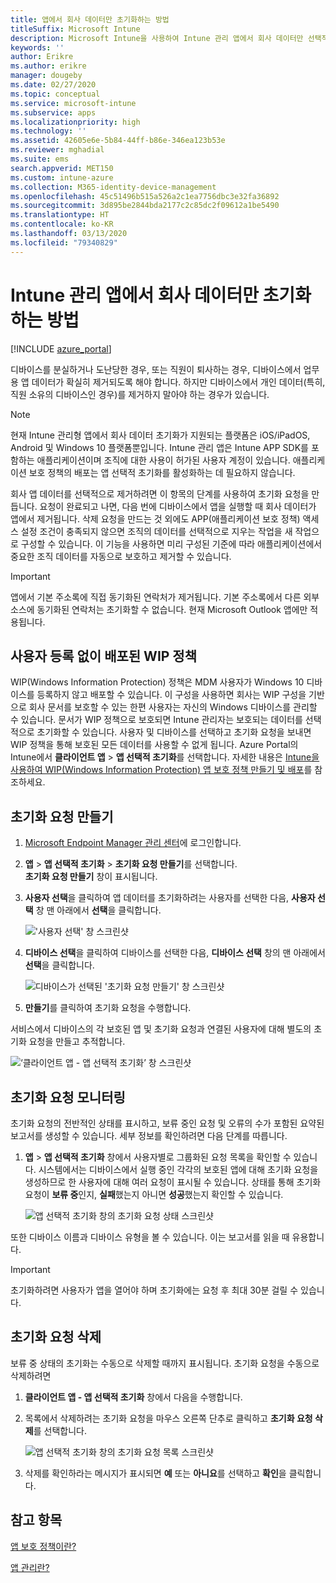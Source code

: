 ```yaml
---
title: 앱에서 회사 데이터만 초기화하는 방법
titleSuffix: Microsoft Intune
description: Microsoft Intune을 사용하여 Intune 관리 앱에서 회사 데이터만 선택적으로 초기화하는 방법을 알아봅니다.
keywords: ''
author: Erikre
ms.author: erikre
manager: dougeby
ms.date: 02/27/2020
ms.topic: conceptual
ms.service: microsoft-intune
ms.subservice: apps
ms.localizationpriority: high
ms.technology: ''
ms.assetid: 42605e6e-5b84-44ff-b86e-346ea123b53e
ms.reviewer: mghadial
ms.suite: ems
search.appverid: MET150
ms.custom: intune-azure
ms.collection: M365-identity-device-management
ms.openlocfilehash: 45c51496b515a526a2c1ea7756dbc3e32fa36892
ms.sourcegitcommit: 3d895be2844bda2177c2c85dc2f09612a1be5490
ms.translationtype: HT
ms.contentlocale: ko-KR
ms.lasthandoff: 03/13/2020
ms.locfileid: "79340829"
---
```

# <a name="how-to-wipe-only-corporate-data-from-intune-managed-apps"></a>Intune 관리 앱에서 회사 데이터만 초기화하는 방법

[!INCLUDE [azure_portal](../includes/azure_portal.md)]

디바이스를 분실하거나 도난당한 경우, 또는 직원이 퇴사하는 경우, 디바이스에서 업무용 앱 데이터가 확실히 제거되도록 해야 합니다. 하지만 디바이스에서 개인 데이터(특히, 직원 소유의 디바이스인 경우)를 제거하지 말아야 하는 경우가 있습니다.

>[!NOTE]
> 현재 Intune 관리형 앱에서 회사 데이터 초기화가 지원되는 플랫폼은 iOS/iPadOS, Android 및 Windows 10 플랫폼뿐입니다. Intune 관리 앱은 Intune APP SDK를 포함하는 애플리케이션이며 조직에 대한 사용이 허가된 사용자 계정이 있습니다. 애플리케이션 보호 정책의 배포는 앱 선택적 초기화를 활성화하는 데 필요하지 않습니다.

회사 앱 데이터를 선택적으로 제거하려면 이 항목의 단계를 사용하여 초기화 요청을 만듭니다. 요청이 완료되고 나면, 다음 번에 디바이스에서 앱을 실행할 때 회사 데이터가 앱에서 제거됩니다. 삭제 요청을 만드는 것 외에도 APP(애플리케이션 보호 정책) 액세스 설정 조건이 충족되지 않으면 조직의 데이터를 선택적으로 지우는 작업을 새 작업으로 구성할 수 있습니다. 이 기능을 사용하면 미리 구성된 기준에 따라 애플리케이션에서 중요한 조직 데이터를 자동으로 보호하고 제거할 수 있습니다.

>[!IMPORTANT]
> 앱에서 기본 주소록에 직접 동기화된 연락처가 제거됩니다. 기본 주소록에서 다른 외부 소스에 동기화된 연락처는 초기화할 수 없습니다. 현재 Microsoft Outlook 앱에만 적용됩니다.

## <a name="deployed-wip-policies-without-user-enrollment"></a>사용자 등록 없이 배포된 WIP 정책
WIP(Windows Information Protection) 정책은 MDM 사용자가 Windows 10 디바이스를 등록하지 않고 배포할 수 있습니다. 이 구성을 사용하면 회사는 WIP 구성을 기반으로 회사 문서를 보호할 수 있는 한편 사용자는 자신의 Windows 디바이스를 관리할 수 있습니다. 문서가 WIP 정책으로 보호되면 Intune 관리자는 보호되는 데이터를 선택적으로 초기화할 수 있습니다. 사용자 및 디바이스를 선택하고 초기화 요청을 보내면 WIP 정책을 통해 보호된 모든 데이터를 사용할 수 없게 됩니다. Azure Portal의 Intune에서 **클라이언트 앱** > **앱 선택적 초기화**를 선택합니다. 자세한 내용은 [Intune을 사용하여 WIP(Windows Information Protection) 앱 보호 정책 만들기 및 배포](windows-information-protection-policy-create.md)를 참조하세요.

## <a name="create-a-wipe-request"></a>초기화 요청 만들기

1. [Microsoft Endpoint Manager 관리 센터](https://go.microsoft.com/fwlink/?linkid=2109431)에 로그인합니다.
2. **앱** > **앱 선택적 초기화** > **초기화 요청 만들기**를 선택합니다.<br>
   **초기화 요청 만들기** 창이 표시됩니다.
3. **사용자 선택**을 클릭하여 앱 데이터를 초기화하려는 사용자를 선택한 다음, **사용자 선택** 창 맨 아래에서 **선택**을 클릭합니다.

    !['사용자 선택' 창 스크린샷](./media/apps-selective-wipe/apps-selective-wipe-01.png)

4. **디바이스 선택**을 클릭하여 디바이스를 선택한 다음, **디바이스 선택** 창의 맨 아래에서 **선택**을 클릭합니다.

    ![디바이스가 선택된 '초기화 요청 만들기' 창 스크린샷](./media/apps-selective-wipe/apps-selective-wipe-02.png)

5. **만들기**를 클릭하여 초기화 요청을 수행합니다.

서비스에서 디바이스의 각 보호된 앱 및 초기화 요청과 연결된 사용자에 대해 별도의 초기화 요청을 만들고 추적합니다.

   ![‘클라이언트 앱 - 앱 선택적 초기화’ 창 스크린샷](./media/apps-selective-wipe/apps-selective-wipe-03.png)

## <a name="monitor-your-wipe-requests"></a>초기화 요청 모니터링

초기화 요청의 전반적인 상태를 표시하고, 보류 중인 요청 및 오류의 수가 포함된 요약된 보고서를 생성할 수 있습니다. 세부 정보를 확인하려면 다음 단계를 따릅니다.

1. **앱** > **앱 선택적 초기화** 창에서 사용자별로 그룹화된 요청 목록을 확인할 수 있습니다. 시스템에서는 디바이스에서 실행 중인 각각의 보호된 앱에 대해 초기화 요청을 생성하므로 한 사용자에 대해 여러 요청이 표시될 수 있습니다. 상태를 통해 초기화 요청이 **보류 중**인지, **실패**했는지 아니면 **성공**했는지 확인할 수 있습니다.

    ![앱 선택적 초기화 창의 초기화 요청 상태 스크린샷](./media/apps-selective-wipe/wipe-request-status-1.png)

또한 디바이스 이름과 디바이스 유형을 볼 수 있습니다. 이는 보고서를 읽을 때 유용합니다.

>[!IMPORTANT]
> 초기화하려면 사용자가 앱을 열어야 하며 초기화에는 요청 후 최대 30분 걸릴 수 있습니다.

## <a name="delete-a-wipe-request"></a>초기화 요청 삭제

보류 중 상태의 초기화는 수동으로 삭제할 때까지 표시됩니다. 초기화 요청을 수동으로 삭제하려면

1. **클라이언트 앱 - 앱 선택적 초기화** 창에서 다음을 수행합니다.

2. 목록에서 삭제하려는 초기화 요청을 마우스 오른쪽 단추로 클릭하고 **초기화 요청 삭제**를 선택합니다.

    ![앱 선택적 초기화 창의 초기화 요청 목록 스크린샷](./media/apps-selective-wipe/delete-wipe-request.png)

3. 삭제를 확인하라는 메시지가 표시되면 **예** 또는 **아니요**를 선택하고 **확인**을 클릭합니다.

## <a name="see-also"></a>참고 항목
[앱 보호 정책이란?](app-protection-policy.md)

[앱 관리란?](app-management.md)
